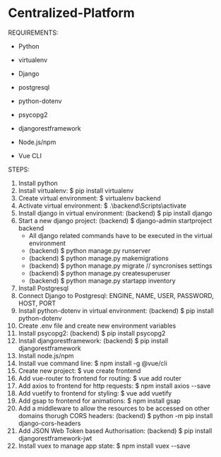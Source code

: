 # Centralized-Platform

REQUIREMENTS:
- Python 
- virtualenv 
- Django 
- postgresql
- python-dotenv 
- psycopg2
- djangorestframework

- Node.js/npm
- Vue CLI


STEPS:
1. Install python
2. Install virtualenv: $ pip install virtualenv
3. Create virtual environment: $ virtualenv backend
4. Activate virtual environment: $ .\backend\Scripts\activate
5. Install django in virtual environment: (backend) $ pip install django
6. Start a new django project: (backend) $ django-admin startproject backend
    - All django related commands have to be executed in the virtual environment
    - (backend) $ python manage.py runserver
    - (backend) $ python manage.py makemigrations
    - (backend) $ python manage.py migrate // syncronises settings
    - (backend) $ python manage.py createsuperuser
    - (backend) $ python manage.py startapp inventory
7. Install Postgresql
8. Connect Django to Postgresql: ENGINE, NAME, USER, PASSWORD, HOST, PORT
9. Install python-dotenv in virtual environment: (backend) $ pip install python-dotenv
10. Create .env file and create new environment variables
11. Install psycopg2: (backend) $ pip install psycopg2
12. Install djangorestframework:  (backend) $ pip install djangorestframework
13. Install node.js/npm
14. Install vue command line: $ npm install -g @vue/cli
15. Create new project: $ vue create frontend
16. Add vue-router to frontend for routing: $ vue add router
17. Add axios to frontend for http requests: $ npm install axios --save
18. Add vuetify to frontend for styling: $ vue add vuetify
19. Add gsap to frontend for animations: $ npm install gsap
20. Add a middleware to allow the resources to be accessed on other domains thorugh CORS headers: (backend) $ python -m pip install django-cors-headers
21. Add JSON Web Token based Authorisation: (backend) $ pip install djangorestframework-jwt
22. Install vuex to manage app state: $ npm install vuex --save

